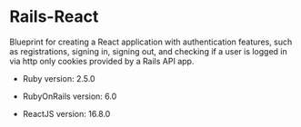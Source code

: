# Rails-React

Blueprint for creating a React application with authentication features, such as registrations, signing in, signing out, and checking if a user is logged in via http only cookies provided by a Rails API app.

* Ruby version: 2.5.0

* RubyOnRails version: 6.0

* ReactJS version: 16.8.0

